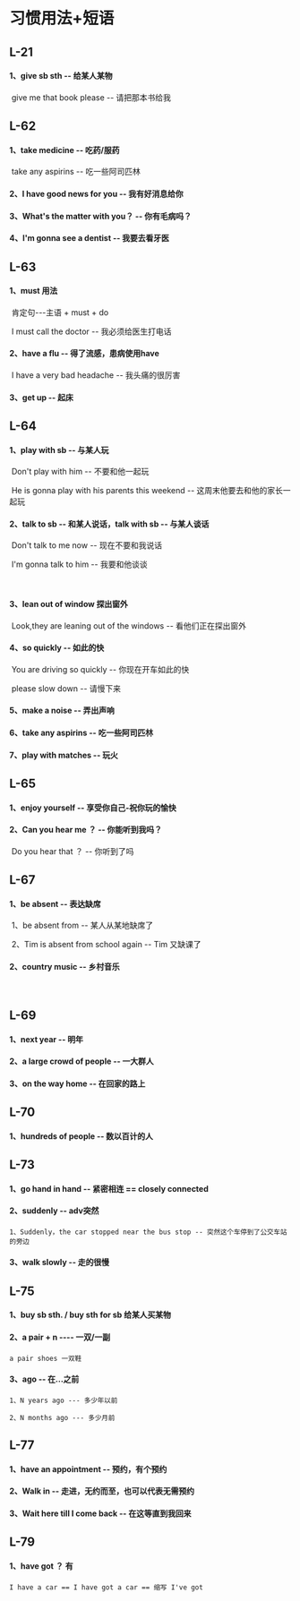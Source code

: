 # 习惯用法+短语



## L-21

#### 	1、give sb sth -- 给某人某物

​		give me that book please -- 请把那本书给我









## L-62

#### 	1、take medicine --  吃药/服药

​		take any aspirins -- 吃一些阿司匹林



#### 	2、I have good news for you -- 我有好消息给你



#### 	3、What's the matter with you？ -- 你有毛病吗？



#### 	4、I'm gonna see a dentist -- 我要去看牙医





## L-63

#### 	1、must 用法

​			肯定句---主语 + must + do

​			I must call the doctor -- 我必须给医生打电话



#### 	2、have a flu -- 得了流感，患病使用have

​			I have a very bad headache -- 我头痛的很厉害



#### 	3、get up -- 起床





## L-64

#### 	1、play with sb -- 与某人玩

​		Don't play with him -- 不要和他一起玩

​		He is gonna play with his parents this weekend -- 这周末他要去和他的家长一起玩

#### 	2、talk to sb -- 和某人说话，talk with sb -- 与某人谈话

​		Don't talk to me now -- 现在不要和我说话

​		I'm gonna talk to him -- 我要和他谈谈

​	

#### 	3、lean out of window  探出窗外

​		Look,they are leaning  out of the windows -- 看他们正在探出窗外





#### 	4、so quickly -- 如此的快

​		You are driving so quickly -- 你现在开车如此的快

​		please slow down -- 请慢下来



#### 	5、make a noise -- 弄出声响



#### 	6、take any aspirins -- 吃一些阿司匹林



#### 	7、play with matches -- 玩火







## L-65

#### 	1、enjoy yourself -- 享受你自己-祝你玩的愉快



#### 	2、Can you hear me ？ -- 你能听到我吗？

​		Do you hear that ？ -- 你听到了吗







## L-67

#### 	1、be absent -- 表达缺席

​		1、be absent from -- 某人从某地缺席了

​		2、Tim is absent from school again -- Tim 又缺课了





#### 	2、country music -- 乡村音乐

​		





## L-69

#### 	1、next year -- 明年

#### 	2、a large crowd of people -- 一大群人

#### 	3、on the way home -- 在回家的路上





## L-70

#### 	1、hundreds of people -- 数以百计的人



## L-73

#### 1、go hand in hand -- 紧密相连 == closely connected

#### 2、suddenly -- adv突然
    1、Suddenly，the car stopped near the bus stop -- 突然这个车停到了公交车站的旁边

#### 3、walk slowly -- 走的很慢


## L-75

#### 1、buy sb sth. / buy sth for sb 给某人买某物


#### 2、a pair + n ---- 一双/一副
    a pair shoes 一双鞋

#### 3、ago -- 在...之前
    1、N years ago --- 多少年以前

	2、N months ago --- 多少月前


## L-77

#### 1、have an appointment -- 预约，有个预约

#### 2、Walk in -- 走进，无约而至，也可以代表无需预约

#### 3、Wait here till I come back -- 在这等直到我回来


## L-79

#### 1、have got ？ 有
    I have a car == I have got a car == 缩写 I've got











